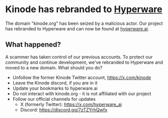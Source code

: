 # Kinode has rebranded to [Hyperware](https://github.com/hyperware-ai)

The domain "kinode.org" has been seized by a malicious actor. Our project has rebranded to Hyperware and can now be found at [hyperware.ai](https://hyperware.ai).

## What happened?

A scammer has taken control of our previous accounts. To protect our community and continue development, we've rebranded to Hyperware and moved to a new domain.
What should you do?

- Unfollow the former Kinode Twitter account, https://x.com/kinode
- Leave the Kinode discord, if you are in it
- Update your bookmarks to hyperware.ai
- Do not interact with kinode.org - it is not affiliated with our project
- Follow our official channels for updates
  - X (formerly Twitter): https://x.com/hyperware_ai
  - Discord: https://discord.gg/7zTZYrhQwfx
